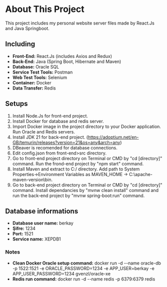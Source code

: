 # About This Project
This project includes my personal website server files made by React.Js and Java Springboot.

## Including
* **Front-End:** React.Js (includes Axios and Redux)
* **Back-End:** Java (Spring Boot, Hibernate and Maven)
* **Database:** Oracle SQL
* **Service Test Tools:** Postman
* **Web Test Tools:** Selenium
* **Container:** Docker
* **Data Transfer:** Redis

## Setups
1. Install Node.Js for front-end project.
2. Install Docker for database and redis server.
3. Import Docker image in the project directory to your Docker application. Run Oracle and Redis servers.
4. Install JDK 21 for back-end project. (https://adoptium.net/en-GB/temurin/releases?version=21&os=any&arch=any)
5. DBeaver is recomended for database connections.
6. Edit config.json from front-end>src directory.
7. Go to front-end project directory on Terminal or CMD by "cd [directory]" command. Run the frond-end project by "npm start" command.
8. Install Maven and extract to C:/ directory. Add path to System Properties->Environment Variables as MAVEN_HOME → C:\apache-maven-version\bin.
9. Go to back-end project directory on Terminal or CMD by "cd [directory]" command. Install dependancies by "mvnw clean install" command and run the back-end project by "mvnw spring-boot:run" command.

## Database informations
* **Database user name:** berkay
* **Şifre:** 1234
* **Port:** 1521
* **Service name:** XEPDB1

### Notes
* **Clean Docker Oracle setup command:** docker run -d --name oracle-db -p 1522:1521 -e ORACLE_PASSWORD=1234 -e APP_USER=berkay -e APP_USER_PASSWORD=1234 gvenzl/oracle-xe
* **Redis run command:** docker run -d --name redis -p 6379:6379 redis
